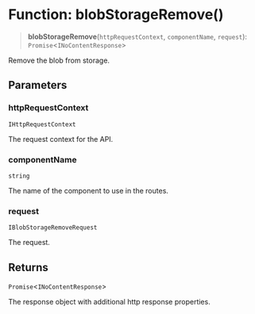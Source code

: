 # Function: blobStorageRemove()

> **blobStorageRemove**(`httpRequestContext`, `componentName`, `request`): `Promise`\<`INoContentResponse`\>

Remove the blob from storage.

## Parameters

### httpRequestContext

`IHttpRequestContext`

The request context for the API.

### componentName

`string`

The name of the component to use in the routes.

### request

`IBlobStorageRemoveRequest`

The request.

## Returns

`Promise`\<`INoContentResponse`\>

The response object with additional http response properties.
